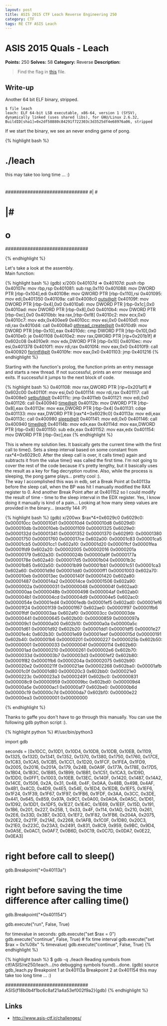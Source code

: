 ```yaml
---
layout: post
title: ASIS 2015 CTF Leach Reverse Engineering 250
category: CTF
tags: RE CTF ASIS Leach
---
```


# ASIS 2015 Quals - Leach
**Points:** 250
**Solves:** 58
**Category:** Reverse
**Description:**

> Find the flag in [this]({{site.url}}/assets/leach_bc83626319ab77ade5408f6ea222920e) file.

## Write-up

Another 64 bit ELF binary, stripped.

	$ file leach
	leach: ELF 64-bit LSB executable, x86-64, version 1 (SYSV), dynamically linked (uses shared libs), for GNU/Linux 2.6.32, BuildID[sha1]=0x2df58880c84291f722303c3d3525df4e68976a06, stripped
 
If we start the binary, we see an never ending game of pong.

{% highlight bash %}
# ./leach
this may take too long time ... :)
#                            #
##############################
#|                           #
#                            #
#                            #
#                           |#
#                            #
#                            #
#                            #
#                o           #
##############################


{% endhighlight %}

Let's take a look at the assembly.  
Main function:  

{% highlight bash %}
(gdb) x/200i 0x40107d
=> 0x40107d:	push   rbp
   0x40107e:	mov    rbp,rsp
   0x401081:	sub    rsp,0x110
   0x401088:	mov    DWORD PTR [rbp-0x104],edi
   0x40108e:	mov    QWORD PTR [rbp-0x110],rsi
   0x401095:	mov    edi,0x401350
   0x40109a:	call   0x4008c0 <puts@plt>
   0x40109f:	mov    DWORD PTR [rbp-0x4],0x0
   0x4010a6:	mov    DWORD PTR [rbp-0x1c],0x0
   0x4010ad:	mov    DWORD PTR [rbp-0x8],0x0
   0x4010b4:	mov    DWORD PTR [rbp-0xc],0x0
   0x4010bb:	lea    rax,[rbp-0xf8]
   0x4010c2:	mov    ecx,0x0
   0x4010c7:	mov    edx,0x400ee9
   0x4010cc:	mov    esi,0x0
   0x4010d1:	mov    rdi,rax
   0x4010d4:	call   0x4008a0 <pthread_create@plt>
   0x4010d9:	mov    DWORD PTR [rbp-0x10],eax
   0x4010dc:	cmp    DWORD PTR [rbp-0x10],0x0
   0x4010e0:	je     0x401108
   0x4010e2:	mov    rax,QWORD PTR [rip+0x201b1f]        # 0x602c08 <stderr>
   0x4010e9:	mov    edx,DWORD PTR [rbp-0x10]
   0x4010ec:	mov    esi,0x401378
   0x4010f1:	mov    rdi,rax
   0x4010f4:	mov    eax,0x0
   0x4010f9:	call   0x400920 <fprintf@plt>
   0x4010fe:	mov    eax,0x0
   0x401103:	jmp    0x401216
{% endhighlight %}

Starting with the function's prolog, the function prints an entry message and starts a new thread.
If not successful, prints an error message and exits. If successful it jumps to the next block of code.

{% highlight bash %}
   0x401108:	mov    rax,QWORD PTR [rip+0x201af1]        # 0x602c00 <stdout>
   0x40110f:	mov    esi,0x0
   0x401114:	mov    rdi,rax
   0x401117:	call   0x4008e0 <setbuf@plt>
   0x40111c:	jmp    0x4011eb
   0x401121:	mov    edi,0x0
   0x401126:	call   0x400940 <time@plt>
   0x40112b:	mov    DWORD PTR [rbp-0x8],eax
   0x40112e:	mov    eax,DWORD PTR [rbp-0x4]
   0x401131:	cdqe   
   0x401133:	mov    eax,DWORD PTR [rax*4+0x6029c0]
   0x40113a:	mov    edi,eax
   0x40113c:	call   0x400980 <sleep@plt>
   0x401141:	mov    edi,0x0
   0x401146:	call   0x400940 <time@plt>
   0x40114b:	mov    edx,eax
   0x40114d:	mov    eax,DWORD PTR [rbp-0x8]
   0x401150:	sub    edx,eax
   0x401152:	mov    eax,edx
   0x401154:	mov    DWORD PTR [rbp-0xc],eax
{% endhighlight %}

This is where my solution lies. It basically gets the current time with the first call to time(). Sets a sleep interval based
on some constant from rax*4+0x6029c0. After the sleep call is over, it calls time() again and subtracts it from the value time() was called
the first time. I'm not going to cover the rest of the code because it's pretty lengthy, but it basically uses the result as a key for flag decryption routine.
Also, while the process is sleeping, the pong game plays... pretty cool :).  
The way I accomplished this was in edb, set a Break Point at 0x40113a before the sleep call, when the BP was hit I manually modified the RAX register to 0.
And another Break Point after at 0x401152 so I could modify the result of time - time to the sleep interval in the EDX register.
Yes, I know doing it manually is kind of a pain... Looking at how many sleep values are provided in the binary... (exactly 144 :P)

{% highlight bash %}
(gdb) x/200wx $rax*4+0x6029c0
0x6029c0:	0x000010cc	0x000010d1	0x000010d4	0x000010d8
0x6029d0:	0x000010db	0x000010eb	0x00001109	0x00001325
0x6029e0:	0x0000132d	0x00001341	0x00001352	0x00001370
0x6029f0:	0x00001380	0x00001750	0x00001760	0x000017ce
0x602a00:	0x00001c83	0x00001ca5	0x00001cb5	0x00001cc1
0x602a10:	0x00001d20	0x00001fcf	0x00001fea	0x00001fd9
0x602a20:	0x00002005	0x00002016	0x0000201a	0x00000179
0x602a30:	0x0000024b	0x00000a9f	0x0000177a	0x0000178e
0x602a40:	0x000017d5	0x00001b04	0x00001b3c	0x00001b85
0x602a50:	0x00001b99	0x00001bb1	0x00001c51	0x00001ca3
0x602a60:	0x00001d9d	0x00001dd0	0x00000ff1	0x00001003
0x602a70:	0x000010eb	0x000013ec	0x0000140f	0x00001420
0x602a80:	0x00001487	0x000014a2	0x000014ce	0x00001506
0x602a90:	0x0000002a	0x00000031	0x00000048	0x0000004f
0x602aa0:	0x000000aa	0x0000048b	0x00000498	0x000004af
0x602ab0:	0x000004b1	0x000004cd	0x000004d9	0x000004e5
0x602ac0:	0x0000054e	0x00001ed4	0x00001edb	0x00001ef5
0x602ad0:	0x00001ef6	0x00001f24	0x00001f39	0x00001f67
0x602ae0:	0x00001f97	0x00001fb6	0x00001fdf	0x000003aa
0x602af0:	0x000003cc	0x000003de	0x00000441	0x00000645
0x602b00:	0x00000859	0x0000097a	0x000009c1	0x00000a00
0x602b10:	0x00000a0a	0x00000a5c	0x00001d61	0x00001d92
0x602b20:	0x00001dd1	0x00001df5	0x00001e27	0x00001e4c
0x602b30:	0x00001e69	0x00001eef	0x0000015d	0x00000191
0x602b40:	0x000001b6	0x00000201	0x00000227	0x0000025b
0x602b50:	0x00000001	0x00000033	0x0000004f	0x00000114
0x602b60:	0x000001ad	0x00000210	0x00000261	0x000002e6
0x602b70:	0x0000033d	0x000003b7	0x000003d3	0x00001ef2
0x602b80:	0x00001f82	0x00001fb6	0x0000204a	0x00002075
0x602b90:	0x000020e2	0x0000211f	0x000021ae	0x00002268
0x602ba0:	0x00001afb	0x00001c0f	0x00001d80	0x000020c3
0x602bb0:	0x000021e0	0x0000223c	0x000023a3	0x00002491
0x602bc0:	0x00000831	0x000008c9	0x00000959	0x000009bc
0x602bd0:	0x000009d4	0x00000a5e	0x00000ac1	0x00000af7
0x602be0:	0x00000b6d	0x00000c19	0x00000c7d	0x00000da7
0x602bf0:	0x00000e22	0x00000ea3	0x00000001	0x00000000

{% endhighlight %}

Thanks to gaffe you don't have to go through this manually. You can use the following gdb python script :).

{% highlight python %}
#!/usr/bin/python3

import gdb

seconds = [0x10CC, 0x10D1, 0x10D4, 0x10D8, 0x10DB, 0x10EB, 0x1109, 0x1325, 0x132D, 0x1341, 0x1352, 0x1370, 0x1380, 0x1750, 0x1760, 0x17CE, 0x1C83, 0x1CA5, 0x1CB5, 0x1CC1, 0x1D20, 0x1FCF, 0x1FEA, 0x1FD9, 0x2005, 0x2016, 0x201A, 0x179, 0x24B, 0x0A9F, 0x177A, 0x178E, 0x17D5, 0x1B04, 0x1B3C, 0x1B85, 0x1B99, 0x1BB1, 0x1C51, 0x1CA3, 0x1D9D, 0x1DD0, 0x0FF1, 0x1003, 0x10EB, 0x13EC, 0x140F, 0x1420, 0x1487, 0x14A2, 0x14CE, 0x1506, 0x2A, 0x31, 0x48, 0x4F, 0x0AA, 0x48B, 0x498, 0x4AF, 0x4B1, 0x4CD, 0x4D9, 0x4E5, 0x54E, 0x1ED4, 0x1EDB, 0x1EF5, 0x1EF6, 0x1F24, 0x1F39, 0x1F67, 0x1F97, 0x1FB6, 0x1FDF, 0x3AA, 0x3CC, 0x3DE, 0x441, 0x645, 0x859, 0x97A, 0x9C1, 0x0A00, 0x0A0A, 0x0A5C, 0x1D61, 0x1D92, 0x1DD1, 0x1DF5, 0x1E27, 0x1E4C, 0x1E69, 0x1EEF, 0x15D, 0x191, 0x1B6, 0x201, 0x227, 0x25B, 1, 0x33, 0x4F, 0x114, 0x1AD, 0x210, 0x261, 0x2E6, 0x33D, 0x3B7, 0x3D3, 0x1EF2, 0x1F82, 0x1FB6, 0x204A, 0x2075, 0x20E2, 0x211F, 0x21AE, 0x2268, 0x1AFB, 0x1C0F, 0x1D80, 0x20C3, 0x21E0, 0x223C, 0x23A3, 0x2491, 0x831, 0x8C9, 0x959, 0x9BC, 0x9D4, 0x0A5E, 0x0AC1, 0x0AF7, 0x0B6D, 0x0C19, 0x0C7D, 0x0DA7, 0x0E22, 0x0EA3]

# right before call to sleep()
gdb.Breakpoint("*0x40113a")
# right before saving the time difference after calling time()
gdb.Breakpoint("*0x401154")

gdb.execute("run", False, True)

for timevalue in seconds:
	gdb.execute("set $rax = 0")
	gdb.execute("continue", False, True)
	        # fix time interval
	gdb.execute("set $rax = 0x%08x" % timevalue)
	gdb.execute("continue", False, True)
{% endhighlight %}

{% highlight bash %}
$ gdb -q ./leach 
Reading symbols from ctf/ASIS/re250/leach...(no debugging symbols found)...done.
(gdb) source gdb_leach.py
Breakpoint 1 at 0x40113a
Breakpoint 2 at 0x401154
this may take too long time ... :)

##############################
ASIS{f18b0b4f1bc6c8af21a4a53ef002f9a2}(gdb) 
{% endhighlight %}

## Links

* <http://www.asis-ctf.ir/challenges/>

